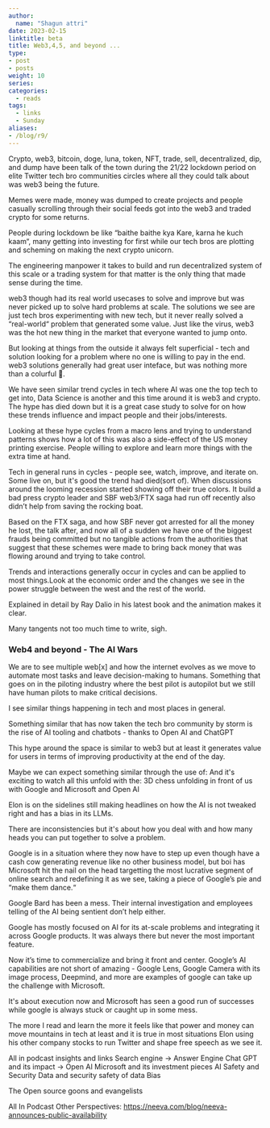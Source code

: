 ```yaml
---
author:
  name: "Shagun attri"
date: 2023-02-15
linktitle: beta
title: Web3,4,5, and beyond ...
type:
- post
- posts
weight: 10
series:
categories:
  - reads
tags:
  - links
  - Sunday
aliases:
- /blog/r9/
---
```


Crypto, web3, bitcoin, doge, luna, token, NFT, trade, sell, decentralized, dip, and dump have been talk of the town during the 21/22 lockdown period on elite Twitter tech bro communities circles where all they could talk about was web3 being the future.

Memes were made, money was dumped to create projects and people casually scrolling through their social feeds got into the web3 and traded crypto for some returns.

People during lockdown be like “baithe baithe kya Kare, karna he kuch kaam“, many getting into investing for first while our tech bros are plotting and scheming on making the next crypto unicorn.

The engineering manpower it takes to build and run decentralized system of this scale or a trading system for that matter is the only thing that made sense during the time.

web3 though had its real world usecases to solve and improve but was never picked up to solve hard problems at scale. The solutions we see are just tech bros experimenting with new tech, but it never really solved a “real-world“ problem that generated some value. Just like the virus, web3 was the hot new thing in the market that everyone wanted to jump onto.

But looking at things from the outside it always felt superficial - tech and solution looking for a problem where no one is willing to pay in the end. web3 solutions generally had great user inteface, but was nothing more than a colurful 💩.

We have seen similar trend cycles in tech where AI was one the top tech to get into, Data Science is another and this time around it is web3 and crypto. The hype has died down but it is a great case study to solve for on how these trends influence and impact people and their jobs/interests.

Looking at these hype cycles from a macro lens and trying to understand patterns shows how a lot of this was also a side-effect of the US money printing exercise. People willing to explore and learn more things with the extra time at hand.

Tech in general runs in cycles - people see, watch, improve, and iterate on. Some live on, but it's good the trend had died(sort of). When discussions around the looming recession started showing off their true colors. It build a bad press crypto leader and SBF web3/FTX saga had run off recently also didn’t help from saving the rocking boat.

Based on the FTX saga, and how SBF never got arrested for all the money he lost, the talk after, and now all of a sudden we have one of the biggest frauds being committed but no tangible actions from the authorities that suggest that these schemes were made to bring back money that was flowing around and trying to take control.

Trends and interactions generally occur in cycles and can be applied to most things.Look at the economic order and the changes we see in the power struggle between the west and the rest of the world.

Explained in detail by Ray Dalio in his latest book and the animation makes it clear.

Many tangents not too much time to write, sigh.




### Web4 and beyond - The AI Wars

We are to see multiple web[x] and how the internet evolves as we move to automate most tasks and leave decision-making to humans. Something that goes on in the piloting industry where the best pilot is autopilot but we still have human pilots to make critical decisions.

I see similar things happening in tech and most places in general.

Something similar that has now taken the tech bro community by storm is the rise of AI tooling and chatbots - thanks to Open AI and ChatGPT

This hype around the space is similar to web3 but at least it generates value for users in terms of improving productivity at the end of the day.

Maybe we can expect something similar through the use of:
And it's exciting to watch all this unfold with the:
3D chess unfolding in front of us with Google and Microsoft and Open AI

Elon is on the sidelines still making headlines on how the AI is not tweaked right and has a bias in its LLMs.

There are inconsistencies but it's about how you deal with and how many heads you can put together to solve a problem.

Google is in a situation where they now have to step up even though have a cash cow generating revenue like no other business model, but boi has Microsoft hit the nail on the head targetting the most lucrative segment of online search and redefining it as we see, taking a piece of Google’s pie and “make them dance.“

Google Bard has been a mess. Their internal investigation and employees telling of the AI being sentient don’t help either.

Google has mostly focused on AI for its at-scale problems and integrating it across Google products. It was always there but never the most important feature.

Now it’s time to commercialize and bring it front and center.
Google’s AI capabilities are not short of amazing - Google Lens, Google Camera with its image process, Deepmind, and more are examples of google can take up the challenge with Microsoft.

It's about execution now and Microsoft has seen a good run of successes while google is always stuck or caught up in some mess.

The more I read and learn the more it feels like that power and money can move mountains in tech at least and it is true in most situations
Elon using his other company stocks to run Twitter and shape free speech as we see it.


All in podcast insights and links
Search engine → Answer Engine
Chat GPT and its impact → Open AI
Microsoft and its investment pieces
AI Safety and Security
Data and security
safety of data
Bias

The Open source goons and evangelists


All In Podcast
Other Perspectives: 
https://neeva.com/blog/neeva-announces-public-availability
